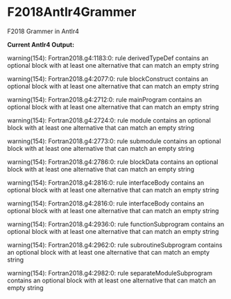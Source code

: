 # F2018Antlr4Grammer
F2018 Grammer in Antlr4


**Current Antlr4 Output:**

warning(154): Fortran2018.g4:1183:0: rule derivedTypeDef contains an optional block with at least one alternative that can match an empty string

warning(154): Fortran2018.g4:2077:0: rule blockConstruct contains an optional block with at least one alternative that can match an empty string

warning(154): Fortran2018.g4:2712:0: rule mainProgram contains an optional block with at least one alternative that can match an empty string

warning(154): Fortran2018.g4:2724:0: rule module contains an optional block with at least one alternative that can match an empty string

warning(154): Fortran2018.g4:2773:0: rule submodule contains an optional block with at least one alternative that can match an empty string

warning(154): Fortran2018.g4:2786:0: rule blockData contains an optional block with at least one alternative that can match an empty string

warning(154): Fortran2018.g4:2816:0: rule interfaceBody contains an optional block with at least one alternative that can match an empty string

warning(154): Fortran2018.g4:2816:0: rule interfaceBody contains an optional block with at least one alternative that can match an empty string

warning(154): Fortran2018.g4:2936:0: rule functionSubprogram contains an optional block with at least one alternative that can match an empty string

warning(154): Fortran2018.g4:2962:0: rule subroutineSubprogram contains an optional block with at least one alternative that can match an empty string

warning(154): Fortran2018.g4:2982:0: rule separateModuleSubprogram contains an optional block with at least one alternative that can match an empty string
